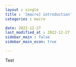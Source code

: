 ```yaml
---
layout : single
title : '[macro] introduction'
categories : macro

date: 2022-12-27
last_modified_at : 2022-12-27
sidebar_main : false
sidebar_main_econ: true

---
```


Test
